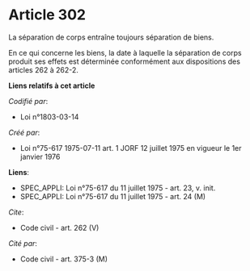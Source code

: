 # Article 302

La séparation de corps entraîne toujours séparation de biens. 

En ce qui concerne les biens, la date à laquelle la séparation de corps produit ses effets est déterminée conformément aux
dispositions des articles 262 à 262-2.

**Liens relatifs à cet article**

_Codifié par_:

  - Loi n°1803-03-14

_Créé par_:

  - Loi n°75-617 1975-07-11 art. 1 JORF 12 juillet 1975 en vigueur le 1er janvier 1976

**Liens**:

  - SPEC_APPLI: Loi n°75-617 du 11 juillet 1975 - art. 23, v. init.
  - SPEC_APPLI: Loi n°75-617 du 11 juillet 1975 - art. 24 (M)

_Cite_:

  - Code civil - art. 262 (V)

_Cité par_:

  - Code civil - art. 375-3 (M)
